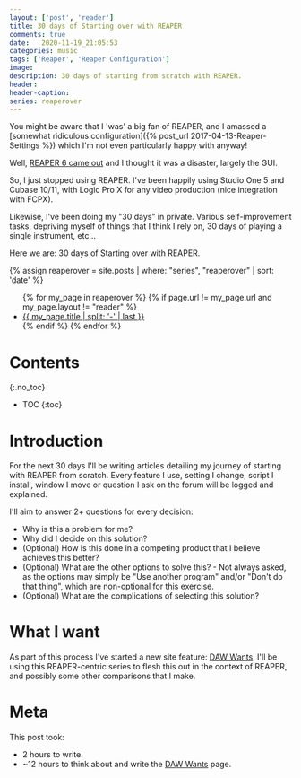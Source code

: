 ```yaml
---
layout: ['post', 'reader']
title: 30 days of Starting over with REAPER
comments: true
date:   2020-11-19_21:05:53 
categories: music
tags: ['Reaper', 'Reaper Configuration']
image:
description: 30 days of starting from scratch with REAPER.
header:
header-caption:
series: reaperover
---
```


You might be aware that I 'was' a big fan of REAPER, and I amassed a [somewhat ridiculous configuration]({% post_url 2017-04-13-Reaper-Settings %}) which I'm not even particularly happy with anyway!

Well, [REAPER 6 came out](https://www.youtube.com/watch?v=bepxGZ-ZXGE) and I thought it was a disaster, largely the GUI.

So, I just stopped using REAPER. I've been happily using Studio One 5 and Cubase 10/11, with Logic Pro X for any video production (nice integration with FCPX).

Likewise, I've been doing my "30 days" in private. Various self-improvement tasks, depriving myself of things that I think I rely on, 30 days of playing a single instrument, etc...

Here we are: 30 days of Starting over with REAPER.

{% assign reaperover = site.posts | where: "series", "reaperover" | sort: 'date' %}
<ul>
{% for my_page in reaperover %} 
    {% if page.url != my_page.url and my_page.layout != "reader" %}
        <li><a class="page-link" href="{{ my_page.url | prepend: site.baseurl }}">{{ my_page.title | split: '-' | last }}</a></li>
    {% endif %}
{% endfor %}
</ul>

<!--more-->

# Contents
{:.no_toc}
* TOC
{:toc}

# Introduction

For the next 30 days I'll be writing articles detailing my journey of starting with REAPER from scratch. Every feature I use, setting I change, script I install, window I move or question I ask on the forum will be logged and explained.

I'll aim to answer 2+ questions for every decision:

* Why is this a problem for me?
* Why did I decide on this solution?
* (Optional) How is this done in a competing product that I believe achieves this better?
* (Optional) What are the other options to solve this? - Not always asked, as the options may simply be "Use another program" and/or "Don't do that thing", which are non-optional for this exercise.
* (Optional) What are the complications of selecting this solution?

# What I want

As part of this process I've started a new site feature: [DAW Wants](DAW-Wants.html). I'll be using this REAPER-centric series to flesh this out in the context of REAPER, and possibly some other comparisons that I make.

# Meta

This post took:

* 2 hours to write.
* ~12 hours to think about and write the [DAW Wants](DAW-Wants.html) page.
